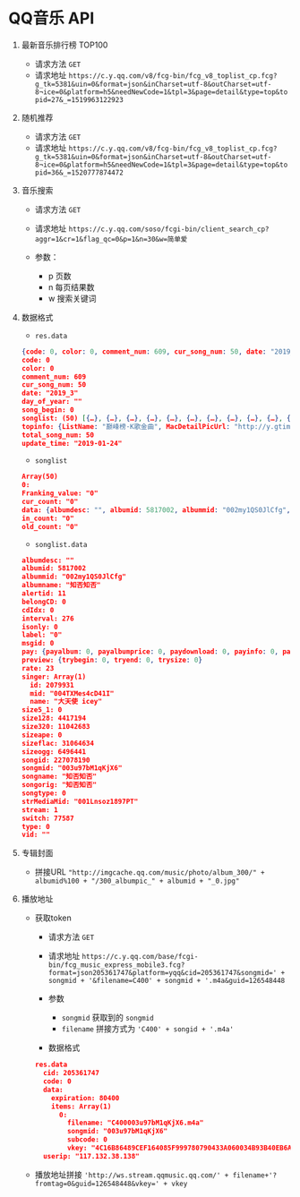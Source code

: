 # QQ音乐 API

1. 最新音乐排行榜 TOP100

   * 请求方法 `GET`
   * 请求地址 `https://c.y.qq.com/v8/fcg-bin/fcg_v8_toplist_cp.fcg?g_tk=5381&uin=0&format=json&inCharset=utf-8&outCharset=utf-8¬ice=0&platform=h5&needNewCode=1&tpl=3&page=detail&type=top&topid=27&_=1519963122923`

2. 随机推荐

   * 请求方法 `GET`
   * 请求地址 `https://c.y.qq.com/v8/fcg-bin/fcg_v8_toplist_cp.fcg?g_tk=5381&uin=0&format=json&inCharset=utf-8&outCharset=utf-8¬ice=0&platform=h5&needNewCode=1&tpl=3&page=detail&type=top&topid=36&_=1520777874472`

3. 音乐搜索

   * 请求方法 `GET`
   * 请求地址 `https://c.y.qq.com/soso/fcgi-bin/client_search_cp?aggr=1&cr=1&flag_qc=0&p=1&n=30&w=简单爱`
   * 参数：
  
     * p 页数
     * n 每页结果数
     * w 搜索关键词

4. 数据格式

   * `res.data`

    ```json
    {code: 0, color: 0, comment_num: 609, cur_song_num: 50, date: "2019_3", …}
    code: 0
    color: 0
    comment_num: 609
    cur_song_num: 50
    date: "2019_3"
    day_of_year: ""
    song_begin: 0
    songlist: (50) [{…}, {…}, {…}, {…}, {…}, {…}, {…}, {…}, {…}, {…}, {…}, {…}, {…}, {…}, {…}, {…}, {…}, {…}, {…}, {…}, {…}, {…}, {…}, {…}, {…}, {…}, {…}, {…}, {…}, {…}, {…}, {…}, {…}, {…}, {…}, {…}, {…}, {…}, {…}, {…}, {…}, {…}, {…}, {…}, {…}, {…}, {…}, {…}, {…}, {…}]
    topinfo: {ListName: "巅峰榜·K歌金曲", MacDetailPicUrl: "http://y.gtimg.cn/music/common/upload/t_order_channel_hitlist_conf/34151.png", MacListPicUrl: "http://y.gtimg.cn/music/common/upload/t_order_channel_hitlist_conf/34152.png", UpdateType: "0", albuminfo: "", …}
    total_song_num: 50
    update_time: "2019-01-24"
    ```
   * `songlist`

    ```json
    Array(50)
    0:
    Franking_value: "0"
    cur_count: "0"
    data: {albumdesc: "", albumid: 5817002, albummid: "002my1QS0JlCfg", albumname: "知否知否", alertid: 11, …}
    in_count: "0"
    old_count: "0"
    ```

   * `songlist.data`

    ```json
    albumdesc: ""
    albumid: 5817002
    albummid: "002my1QS0JlCfg"
    albumname: "知否知否"
    alertid: 11
    belongCD: 0
    cdIdx: 0
    interval: 276
    isonly: 0
    label: "0"
    msgid: 0
    pay: {payalbum: 0, payalbumprice: 0, paydownload: 0, payinfo: 0, payplay: 0, …}
    preview: {trybegin: 0, tryend: 0, trysize: 0}
    rate: 23
    singer: Array(1)
      id: 2079931
      mid: "004TXMes4cD41I"
      name: "大天使 icey"
    size5_1: 0
    size128: 4417194
    size320: 11042683
    sizeape: 0
    sizeflac: 31064634
    sizeogg: 6496441
    songid: 227078190
    songmid: "003u97bM1qKjX6"
    songname: "知否知否"
    songorig: "知否知否"
    songtype: 0
    strMediaMid: "001Lnsoz1897PT"
    stream: 1
    switch: 77587
    type: 0
    vid: ""
    ```
5. 专辑封面

   * 拼接URL `"http://imgcache.qq.com/music/photo/album_300/" + albumid%100 + "/300_albumpic_" + albumid + "_0.jpg"`

6. 播放地址

   * 获取token

     * 请求方法 `GET`
     * 请求地址 `https://c.y.qq.com/base/fcgi-bin/fcg_music_express_mobile3.fcg?format=json205361747&platform=yqq&cid=205361747&songmid=' + songmid + '&filename=C400' + songmid + '.m4a&guid=126548448`
     * 参数

       * `songmid` 获取到的 `songmid`
       * `filename` 拼接方式为 `'C400' + songid + '.m4a'`

     * 数据格式

      ```json
      res.data
        cid: 205361747
        code: 0
        data:
          expiration: 80400
          items: Array(1)
            0:
              filename: "C400003u97bM1qKjX6.m4a"
              songmid: "003u97bM1qKjX6"
              subcode: 0
              vkey: "4C16B86489CEF164085F999780790433A060034B93B40EB6AD67A8C96D1AB47E2B43BDF6A7C797E75BFB03DD8FD1B9A5843AFCB3E58BD68D"
        userip: "117.132.38.138"
      ```

   * 播放地址拼接 `'http://ws.stream.qqmusic.qq.com/' + filename+'?fromtag=0&guid=126548448&vkey=' + vkey`  